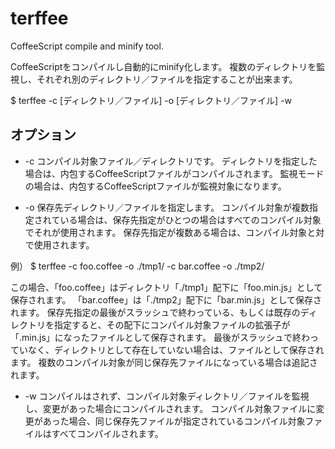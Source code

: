 # terffee

CoffeeScript compile and minify tool.

CoffeeScriptをコンパイルし自動的にminify化します。
複数のディレクトリを監視し、それぞれ別のディレクトリ／ファイルを指定することが出来ます。

$ terffee -c [ディレクトリ／ファイル] -o [ディレクトリ／ファイル] -w

## オプション

- -c
コンパイル対象ファイル／ディレクトリです。
ディレクトリを指定した場合は、内包するCoffeeScriptファイルがコンパイルされます。
監視モードの場合は、内包するCoffeeScriptファイルが監視対象になります。

- -o
保存先ディレクトリ／ファイルを指定します。
コンパイル対象が複数指定されている場合は、保存先指定がひとつの場合はすべてのコンパイル対象でそれが使用されます。
保存先指定が複数ある場合は、コンパイル対象と対で使用されます。

例）
$ terffee -c foo.coffee -o ./tmp1/ -c bar.coffee -o ./tmp2/

この場合、「foo.coffee」はディレクトリ「./tmp1」配下に「foo.min.js」として保存されます。
「bar.coffee」は「./tmp2」配下に「bar.min.js」として保存されます。
保存先指定の最後がスラッシュで終わっている、もしくは既存のディレクトリを指定すると、その配下にコンパイル対象ファイルの拡張子が「.min.js」になったファイルとして保存されます。
最後がスラッシュで終わっていなく、ディレクトリとして存在していない場合は、ファイルとして保存されます。
複数のコンパイル対象が同じ保存先ファイルになっている場合は追記されます。

- -w
コンパイルはされず、コンパイル対象ディレクトリ／ファイルを監視し、変更があった場合にコンパイルされます。
コンパイル対象ファイルに変更があった場合、同じ保存先ファイルが指定されているコンパイル対象ファイルはすべてコンパイルされます。

